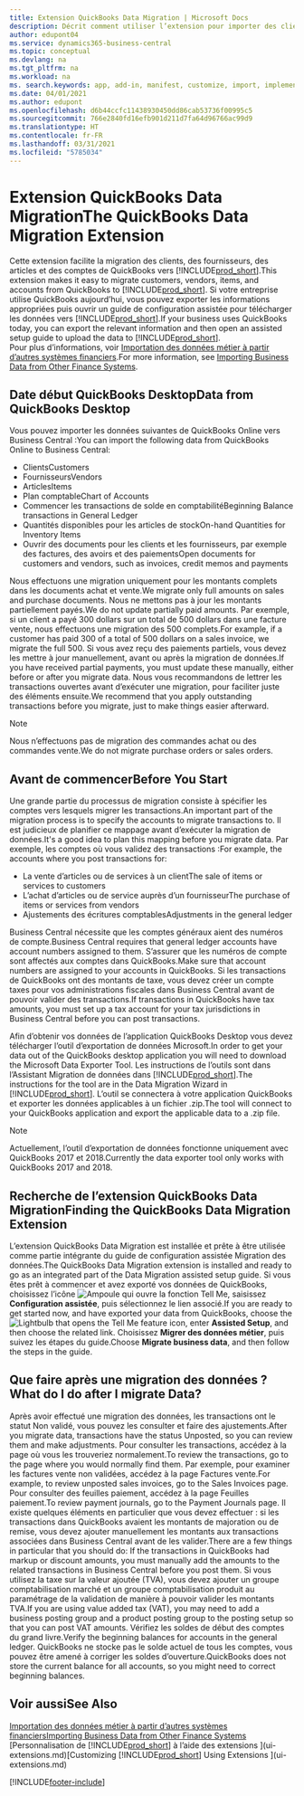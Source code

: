 ```yaml
---
title: Extension QuickBooks Data Migration | Microsoft Docs
description: Décrit comment utiliser l’extension pour importer des clients, des fournisseurs, des articles, et des comptes de QuickBooks Desktop dans Business Central.
author: edupont04
ms.service: dynamics365-business-central
ms.topic: conceptual
ms.devlang: na
ms.tgt_pltfrm: na
ms.workload: na
ms. search.keywords: app, add-in, manifest, customize, import, implement
ms.date: 04/01/2021
ms.author: edupont
ms.openlocfilehash: d6b44ccfc11438930450dd86cab53736f00995c5
ms.sourcegitcommit: 766e2840fd16efb901d211d7fa64d96766ac99d9
ms.translationtype: HT
ms.contentlocale: fr-FR
ms.lasthandoff: 03/31/2021
ms.locfileid: "5785034"
---
```

# <a name="the-quickbooks-data-migration-extension"></a><span data-ttu-id="70ba5-103">Extension QuickBooks Data Migration</span><span class="sxs-lookup"><span data-stu-id="70ba5-103">The QuickBooks Data Migration Extension</span></span>

<span data-ttu-id="70ba5-104">Cette extension facilite la migration des clients, des fournisseurs, des articles et des comptes de QuickBooks vers [!INCLUDE[prod_short](includes/prod_short.md)].</span><span class="sxs-lookup"><span data-stu-id="70ba5-104">This extension makes it easy to migrate customers, vendors, items, and accounts from QuickBooks to [!INCLUDE[prod_short](includes/prod_short.md)].</span></span> <span data-ttu-id="70ba5-105">Si votre entreprise utilise QuickBooks aujourd’hui, vous pouvez exporter les informations appropriées puis ouvrir un guide de configuration assistée pour télécharger les données vers [!INCLUDE[prod_short](includes/prod_short.md)].</span><span class="sxs-lookup"><span data-stu-id="70ba5-105">If your business uses QuickBooks today, you can export the relevant information and then open an assisted setup guide to upload the data to [!INCLUDE[prod_short](includes/prod_short.md)].</span></span>  
<span data-ttu-id="70ba5-106">Pour plus d’informations, voir [Importation des données métier à partir d’autres systèmes financiers](across-import-data-configuration-packages.md).</span><span class="sxs-lookup"><span data-stu-id="70ba5-106">For more information, see [Importing Business Data from Other Finance Systems](across-import-data-configuration-packages.md).</span></span>

## <a name="data-from-quickbooks-desktop"></a><span data-ttu-id="70ba5-107">Date début QuickBooks Desktop</span><span class="sxs-lookup"><span data-stu-id="70ba5-107">Data from QuickBooks Desktop</span></span>

<span data-ttu-id="70ba5-108">Vous pouvez importer les données suivantes de QuickBooks Online vers Business Central :</span><span class="sxs-lookup"><span data-stu-id="70ba5-108">You can import the following data from QuickBooks Online to Business Central:</span></span>

- <span data-ttu-id="70ba5-109">Clients</span><span class="sxs-lookup"><span data-stu-id="70ba5-109">Customers</span></span>  
- <span data-ttu-id="70ba5-110">Fournisseurs</span><span class="sxs-lookup"><span data-stu-id="70ba5-110">Vendors</span></span>  
- <span data-ttu-id="70ba5-111">Articles</span><span class="sxs-lookup"><span data-stu-id="70ba5-111">Items</span></span>  
- <span data-ttu-id="70ba5-112">Plan comptable</span><span class="sxs-lookup"><span data-stu-id="70ba5-112">Chart of Accounts</span></span>  
- <span data-ttu-id="70ba5-113">Commencer les transactions de solde en comptabilité</span><span class="sxs-lookup"><span data-stu-id="70ba5-113">Beginning Balance transactions in General Ledger</span></span>  
- <span data-ttu-id="70ba5-114">Quantités disponibles pour les articles de stock</span><span class="sxs-lookup"><span data-stu-id="70ba5-114">On-hand Quantities for Inventory Items</span></span>  
- <span data-ttu-id="70ba5-115">Ouvrir des documents pour les clients et les fournisseurs, par exemple des factures, des avoirs et des paiements</span><span class="sxs-lookup"><span data-stu-id="70ba5-115">Open documents for customers and vendors, such as invoices, credit memos and payments</span></span>  

<span data-ttu-id="70ba5-116">Nous effectuons une migration uniquement pour les montants complets dans les documents achat et vente.</span><span class="sxs-lookup"><span data-stu-id="70ba5-116">We migrate only full amounts on sales and purchase documents.</span></span> <span data-ttu-id="70ba5-117">Nous ne mettons pas à jour les montants partiellement payés.</span><span class="sxs-lookup"><span data-stu-id="70ba5-117">We do not update partially paid amounts.</span></span> <span data-ttu-id="70ba5-118">Par exemple, si un client a payé 300 dollars sur un total de 500 dollars dans une facture vente, nous effectuons une migration des 500 complets.</span><span class="sxs-lookup"><span data-stu-id="70ba5-118">For example, if a customer has paid 300 of a total of 500 dollars on a sales invoice, we migrate the full 500.</span></span> <span data-ttu-id="70ba5-119">Si vous avez reçu des paiements partiels, vous devez les mettre à jour manuellement, avant ou après la migration de données.</span><span class="sxs-lookup"><span data-stu-id="70ba5-119">If you have received partial payments, you must update these manually, either before or after you migrate data.</span></span> <span data-ttu-id="70ba5-120">Nous vous recommandons de lettrer les transactions ouvertes avant d’exécuter une migration, pour faciliter juste des éléments ensuite.</span><span class="sxs-lookup"><span data-stu-id="70ba5-120">We recommend that you apply outstanding transactions before you migrate, just to make things easier afterward.</span></span>

> [!NOTE]
> <span data-ttu-id="70ba5-121">Nous n’effectuons pas de migration des commandes achat ou des commandes vente.</span><span class="sxs-lookup"><span data-stu-id="70ba5-121">We do not migrate purchase orders or sales orders.</span></span>

## <a name="before-you-start"></a><span data-ttu-id="70ba5-122">Avant de commencer</span><span class="sxs-lookup"><span data-stu-id="70ba5-122">Before You Start</span></span>

<span data-ttu-id="70ba5-123">Une grande partie du processus de migration consiste à spécifier les comptes vers lesquels migrer les transactions.</span><span class="sxs-lookup"><span data-stu-id="70ba5-123">An important part of the migration process is to specify the accounts to migrate transactions to.</span></span> <span data-ttu-id="70ba5-124">Il est judicieux de planifier ce mappage avant d’exécuter la migration de données.</span><span class="sxs-lookup"><span data-stu-id="70ba5-124">It's a good idea to plan this mapping before you migrate data.</span></span> <span data-ttu-id="70ba5-125">Par exemple, les comptes où vous validez des transactions :</span><span class="sxs-lookup"><span data-stu-id="70ba5-125">For example, the accounts where you post transactions for:</span></span>

- <span data-ttu-id="70ba5-126">La vente d’articles ou de services à un client</span><span class="sxs-lookup"><span data-stu-id="70ba5-126">The sale of items or services to customers</span></span>  
- <span data-ttu-id="70ba5-127">L’achat d’articles ou de service auprès d’un fournisseur</span><span class="sxs-lookup"><span data-stu-id="70ba5-127">The purchase of items or services from vendors</span></span>  
- <span data-ttu-id="70ba5-128">Ajustements des écritures comptables</span><span class="sxs-lookup"><span data-stu-id="70ba5-128">Adjustments in the general ledger</span></span>  

<span data-ttu-id="70ba5-129">Business Central nécessite que les comptes généraux aient des numéros de compte.</span><span class="sxs-lookup"><span data-stu-id="70ba5-129">Business Central requires that general ledger accounts have account numbers assigned to them.</span></span> <span data-ttu-id="70ba5-130">S’assurer que les numéros de compte sont affectés aux comptes dans QuickBooks.</span><span class="sxs-lookup"><span data-stu-id="70ba5-130">Make sure that account numbers are assigned to your accounts in QuickBooks.</span></span>
<span data-ttu-id="70ba5-131">Si les transactions de QuickBooks ont des montants de taxe, vous devez créer un compte taxes pour vos administrations fiscales dans Business Central avant de pouvoir valider des transactions.</span><span class="sxs-lookup"><span data-stu-id="70ba5-131">If transactions in QuickBooks have tax amounts, you must set up a tax account for your tax jurisdictions in Business Central before you can post transactions.</span></span>

<span data-ttu-id="70ba5-132">Afin d’obtenir vos données de l’application QuickBooks Desktop vous devez télécharger l’outil d’exportation de données Microsoft.</span><span class="sxs-lookup"><span data-stu-id="70ba5-132">In order to get your data out of the QuickBooks desktop application you will need to download the Microsoft Data Exporter Tool.</span></span>  <span data-ttu-id="70ba5-133">Les instructions de l’outils sont dans l’Assistant Migration de données dans [!INCLUDE[prod_short](includes/prod_short.md)].</span><span class="sxs-lookup"><span data-stu-id="70ba5-133">The instructions for the tool are in the Data Migration Wizard in [!INCLUDE[prod_short](includes/prod_short.md)].</span></span> <span data-ttu-id="70ba5-134">L’outil se connectera à votre application QuickBooks et exporter les données applicables à un fichier .zip.</span><span class="sxs-lookup"><span data-stu-id="70ba5-134">The tool will connect to your QuickBooks application and export the applicable data to a .zip file.</span></span>  

> [!NOTE]
> <span data-ttu-id="70ba5-135">Actuellement, l’outil d’exportation de données fonctionne uniquement avec QuickBooks 2017 et 2018.</span><span class="sxs-lookup"><span data-stu-id="70ba5-135">Currently the data exporter tool only works with QuickBooks 2017 and 2018.</span></span>

## <a name="finding-the-quickbooks-data-migration-extension"></a><span data-ttu-id="70ba5-136">Recherche de l’extension QuickBooks Data Migration</span><span class="sxs-lookup"><span data-stu-id="70ba5-136">Finding the QuickBooks Data Migration Extension</span></span>

<span data-ttu-id="70ba5-137">L’extension QuickBooks Data Migration est installée et prête à être utilisée comme partie intégrante du guide de configuration assistée Migration des données.</span><span class="sxs-lookup"><span data-stu-id="70ba5-137">The QuickBooks Data Migration extension is installed and ready to go as an integrated part of the Data Migration assisted setup guide.</span></span> <span data-ttu-id="70ba5-138">Si vous êtes prêt à commencer et avez exporté vos données de QuickBooks, choisissez l’icône ![Ampoule qui ouvre la fonction Tell Me](media/ui-search/search_small.png "Dites-moi ce que vous voulez faire"), saisissez **Configuration assistée**, puis sélectionnez le lien associé.</span><span class="sxs-lookup"><span data-stu-id="70ba5-138">If you are ready to get started now, and have exported your data from QuickBooks, choose the ![Lightbulb that opens the Tell Me feature](media/ui-search/search_small.png "Tell me what you want to do") icon, enter **Assisted Setup**, and then choose the related link.</span></span> <span data-ttu-id="70ba5-139">Choisissez **Migrer des données métier**, puis suivez les étapes du guide.</span><span class="sxs-lookup"><span data-stu-id="70ba5-139">Choose **Migrate business data**, and then follow the steps in the guide.</span></span>  

## <a name="what-do-i-do-after-i-migrate-data"></a><span data-ttu-id="70ba5-140">Que faire après une migration des données ?</span><span class="sxs-lookup"><span data-stu-id="70ba5-140">What do I do after I migrate Data?</span></span>

<span data-ttu-id="70ba5-141">Après avoir effectué une migration des données, les transactions ont le statut Non validé, vous pouvez les consulter et faire des ajustements.</span><span class="sxs-lookup"><span data-stu-id="70ba5-141">After you migrate data, transactions have the status Unposted, so you can review them and make adjustments.</span></span> <span data-ttu-id="70ba5-142">Pour consulter les transactions, accédez à la page où vous les trouveriez normalement.</span><span class="sxs-lookup"><span data-stu-id="70ba5-142">To review the transactions, go to the page where you would normally find them.</span></span> <span data-ttu-id="70ba5-143">Par exemple, pour examiner les factures vente non validées, accédez à la page Factures vente.</span><span class="sxs-lookup"><span data-stu-id="70ba5-143">For example, to review unposted sales invoices, go to the Sales Invoices page.</span></span> <span data-ttu-id="70ba5-144">Pour consulter des feuilles paiement, accédez à la page Feuilles paiement.</span><span class="sxs-lookup"><span data-stu-id="70ba5-144">To review payment journals, go to the Payment Journals page.</span></span>
<span data-ttu-id="70ba5-145">Il existe quelques éléments en particulier que vous devez effectuer : si les transactions dans QuickBooks avaient les montants de majoration ou de remise, vous devez ajouter manuellement les montants aux transactions associées dans Business Central avant de les valider.</span><span class="sxs-lookup"><span data-stu-id="70ba5-145">There are a few things in particular that you should do: If the transactions in QuickBooks had markup or discount amounts, you must manually add the amounts to the related transactions in Business Central before you post them.</span></span>
<span data-ttu-id="70ba5-146">Si vous utilisez la taxe sur la valeur ajoutée (TVA), vous devez ajouter un groupe comptabilisation marché et un groupe comptabilisation produit au paramétrage de la validation de manière à pouvoir valider les montants TVA.</span><span class="sxs-lookup"><span data-stu-id="70ba5-146">If you are using value added tax (VAT), you may need to add a business posting group and a product posting group to the posting setup so that you can post VAT amounts.</span></span>
<span data-ttu-id="70ba5-147">Vérifiez les soldes de début des comptes du grand livre.</span><span class="sxs-lookup"><span data-stu-id="70ba5-147">Verify the beginning balances for accounts in the general ledger.</span></span> <span data-ttu-id="70ba5-148">QuickBooks ne stocke pas le solde actuel de tous les comptes, vous pouvez être amené à corriger les soldes d’ouverture.</span><span class="sxs-lookup"><span data-stu-id="70ba5-148">QuickBooks does not store the current balance for all accounts, so you might need to correct beginning balances.</span></span>

## <a name="see-also"></a><span data-ttu-id="70ba5-149">Voir aussi</span><span class="sxs-lookup"><span data-stu-id="70ba5-149">See Also</span></span>

[<span data-ttu-id="70ba5-150">Importation des données métier à partir d’autres systèmes financiers</span><span class="sxs-lookup"><span data-stu-id="70ba5-150">Importing Business Data from Other Finance Systems</span></span>](across-import-data-configuration-packages.md)  
<span data-ttu-id="70ba5-151">[Personnalisation de [!INCLUDE[prod_short](includes/prod_short.md)] à l’aide des extensions ](ui-extensions.md)</span><span class="sxs-lookup"><span data-stu-id="70ba5-151">[Customizing [!INCLUDE[prod_short](includes/prod_short.md)] Using Extensions ](ui-extensions.md)</span></span>  


[!INCLUDE[footer-include](includes/footer-banner.md)]